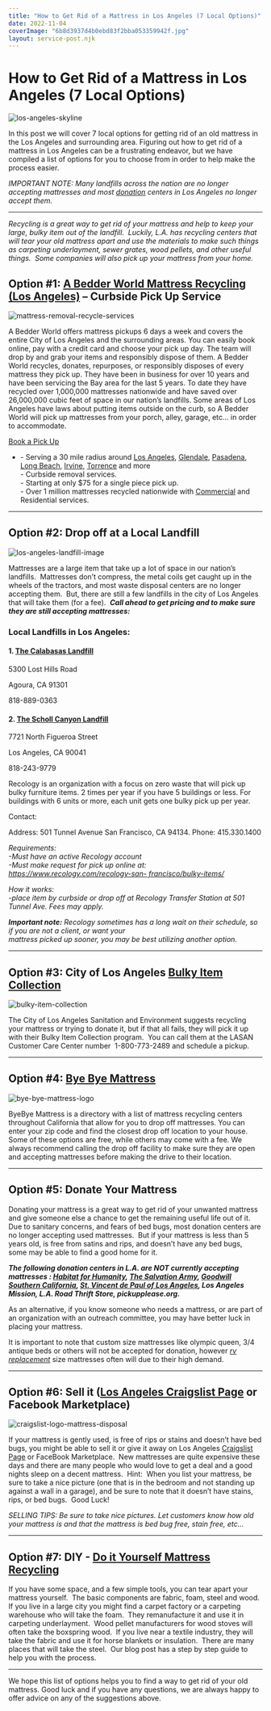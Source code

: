 ```yaml
---
title: "How to Get Rid of a Mattress in Los Angeles (7 Local Options)"
date: 2022-11-04
coverImage: "6b8d3937d4b0ebd83f2bba053359942f.jpg"
layout: service-post.njk
---
```


# How to Get Rid of a Mattress in Los Angeles (7 Local Options)

![los-angeles-skyline](/images/blog/los-angeles-skyline.jpeg)

In this post we will cover 7 local options for getting rid of an old mattress in the Los Angeles and surrounding area. Figuring out how to get rid of a mattress in Los Angeles can be a frustrating endeavor, but we have compiled a list of options for you to choose from in order to help make the process easier.

_IMPORTANT NOTE: Many landfills across the nation are no longer accepting mattresses and most [donation](https://www.abedderworld.com/does-goodwill-take-mattresses-4-alternative-options.html/) centers in Los Angeles no longer accept them._

* * *

_Recycling is a great way to get rid of your mattress and help to keep your large, bulky item out of the landfill.  Luckily, L.A. has recycling centers that will tear your old mattress apart and use the materials to make such things as carpeting underlayment, sewer grates, wood pellets, and other useful things.  Some companies will also pick up your mattress from your home._

## Option #1: [A Bedder World Mattress Recyclin](https://www.abedderworld.com/Los-Angeles-CA)[g](https://www.abedderworld.com/Los-Angeles-CA) [(Los Angeles)](https://www.abedderworld.com/Los-Angeles-CA) – Curbside Pick Up Service

![mattress-removal-recycle-services](/images/blog/Screen-Shot-2022-04-18-at-12.35.36-PM-1024x367.png)

A Bedder World offers mattress pickups 6 days a week and covers the entire City of Los Angeles and the surrounding areas. You can easily book online, pay with a credit card and choose your pick up day. The team will drop by and grab your items and responsibly dispose of them. A Bedder World recycles, donates, repurposes, or responsibly disposes of every mattress they pick up. They have been in business for over 10 years and have been servicing the Bay area for the last 5 years. To date they have recycled over 1,000,000 mattresses nationwide and have saved over 26,000,000 cubic feet of space in our nation’s landfills. Some areas of Los Angeles have laws about putting items outside on the curb, so A Bedder World will pick up mattresses from your porch, alley, garage, etc... in order to accommodate.

[Book a Pick Up](https://www.abedderworld.com/Los-Angeles-CA)

- \- Serving a 30 mile radius around [Los Angeles](https://www.abedderworld.com/Los-Angeles-CA), [Glendale](https://www.abedderworld.com/Glendale-CA), [Pasadena](https://www.abedderworld.com/Pasadena-CA), [Long Beach](https://www.abedderworld.com/Long-Beach-CA), [Irvine](https://www.abedderworld.com/Irvine-CA), [Torrence](https://www.abedderworld.com/Torrance-CA) and more  
    \- Curbside removal services.  
    \- Starting at only $75 for a single piece pick up.  
    \- Over 1 million mattresses recycled nationwide with [Commercial](https://www.abedderworld.com/commercial/) and Residential services.

* * *

## Option #2: Drop off at a Local Landfill

![los-angeles-landfill-image](/images/blog/44c56a_4cd5795fb0f44448a5e54524e3ca773e_mv2-1024x484.webp)

Mattresses are a large item that take up a lot of space in our nation’s landfills.  Mattresses don’t compress, the metal coils get caught up in the wheels of the tractors, and most waste disposal centers are no longer accepting them.  But, there are still a few landfills in the city of Los Angeles that will take them (for a fee).  **_Call ahead to get pricing and to make sure they are still accepting mattresses:_**  

### Local Landfills in Los Angeles:

#### 1\. **[The Calabasas Landfill](https://www.lacsd.org/services/solid-waste/facilities/calabasas-landfill)**

5300 Lost Hills Road

Agoura, CA 91301

818-889-0363

#### 2\. [The Scholl Canyon Landfill](https://www.schollcanyonlandfill.org/)

7721 North Figueroa Street

Los Angeles, CA 90041

818-243-9779

Recology is an organization with a focus on zero waste that will pick up bulky furniture items. 2 times per year if you have 5 buildings or less. For buildings with 6 units or more, each unit gets one bulky pick up per year.

Contact:

Address: 501 Tunnel Avenue San Francisco, CA 94134. Phone: 415.330.1400

_Requirements:  
\-Must have an active Recology account  
\-Must make request for pick up online at: [https://www.recology.com/recology-san- 
francisco/bulky-items/](https://www.recology.com/recology-san-%20francisco/bulky-items/)_

_How it works:  
\-place item by curbside or drop off at Recology Transfer Station at 501 Tunnel Ave. Fees may apply._

  
_**Important note:** Recology sometimes has a long wait on their schedule, so if you are not a client, or want your  
mattress picked up sooner, you may be best utilizing another option._  

* * *

## Option #3: City of Los Angeles [Bulky Item Collection](https://www.lacitysan.org/san/faces/home/portal/s-lsh-wwd/s-lsh-wwd-s/s-lsh-wwd-s-c/s-lsh-wwd-s-c-bic?_adf.ctrl-state=1q9hyctze_1&_afrLoop=19245340044672935&_afrWindowMode=0&_afrWindowId=null#!%40%40%3F_afrWindowId%3Dnull%26_afrLoop%3D19245340044672935%26_afrWindowMode%3D0%26_adf.ctrl-state%3D1q9hyctze_5)

![bulky-item-collection](/images/blog/qa000765.jpeg)

The City of Los Angeles Sanitation and Environment suggests recycling your mattress or trying to donate it, but if that all fails, they will pick it up with their Bulky Item Collection program.  You can call them at the LASAN Customer Care Center number  1-800-773-2489 and schedule a pickup.  

* * *

## Option #4: [Bye Bye Mattress](https://byebyemattress.com/los-angeles-mattress-pickup/)

![bye-bye-mattress-logo](/images/blog/BBM-Color-Paper-1@2x.png)

ByeBye Mattress is a directory with a list of mattress recycling centers throughout California that allow for you to drop off mattresses. You can enter your zip code and find the closest drop off location to your house. Some of these options are free, while others may come with a fee. We always recommend calling the drop off facility to make sure they are open and accepting mattresses before making the drive to their location.

* * *

## Option #5: Donate Your Mattress

Donating your mattress is a great way to get rid of your unwanted mattress and give someone else a chance to get the remaining useful life out of it.  Due to sanitary concerns, and fears of bed bugs, most donation centers are no longer accepting used mattresses.  But if your mattress is less than 5 years old, is free from satins and rips, and doesn’t have any bed bugs, some may be able to find a good home for it.

_**The following donation centers in L.A. are NOT currently accepting mattresses : [Habitat for Humanity](https://www.habitatla.org/), [The Salvation Army](https://losangelescentral.salvationarmy.org/), [Goodwill Southern California](https://www.goodwillsocal.org/), [St. Vincent de Paul of Los Angeles](https://stvincentla.net/), Los Angeles Mission, L.A. Road Thrift Store, pickupplease.org.**_

As an alternative, if you know someone who needs a mattress, or are part of an organization with an outreach committee, you may have better luck in placing your mattress.

It is important to note that custom size mattresses like olympic queen, 3/4 antique beds or others will not be accepted for donation, however _[rv replacement](https://www.abedderworld.com/rv-replacement-mattress.html/)_ size mattresses often will due to their high demand.  

* * *

## Option #6: Sell it ([Los Angeles Craigslist Page](https://losangeles.craigslist.org/) or Facebook Marketplace)

![craigslist-logo-mattress-disposal](/images/blog/635925127643002128-a-copy-1024x579.jpg)

If your mattress is gently used, is free of rips or stains and doesn’t have bed bugs, you might be able to sell it or give it away on Los Angeles [Craigslist Page](https://losangeles.craigslist.org/) or FaceBook Marketplace.  New mattresses are quite expensive these days and there are many people who would love to get a deal and a good nights sleep on a decent mattress.  Hint:  When you list your mattress, be sure to take a nice picture (one that is in the bedroom and not standing up against a wall in a garage), and be sure to note that it doesn’t have stains, rips, or bed bugs.  Good Luck!

_SELLING TIPS: Be sure to take nice pictures. Let customers know how old your mattress is and that the mattress is bed bug free, stain free, etc..._

* * *

## Option #7: DIY - [Do it Yourself Mattress Recycling](https://www.abedderworld.com/how-to-recycle-a-mattress/)

If you have some space, and a few simple tools, you can tear apart your mattress yourself.  The basic components are fabric, foam, steel and wood.  If you live in a large city you might find a carpet factory or a carpeting warehouse who will take the foam.  They remanufacture it and use it in carpeting underlayment.  Wood pellet manufacturers for wood stoves will often take the boxspring wood.  If you live near a textile industry, they will take the fabric and use it for horse blankets or insulation.  There are many places that will take the steel.  Our blog post has a step by step guide to help you with the process.  

* * *

We hope this list of options helps you to find a way to get rid of your old mattress. Good luck and if you have any questions, we are always happy to offer advice on any of the suggestions above.
